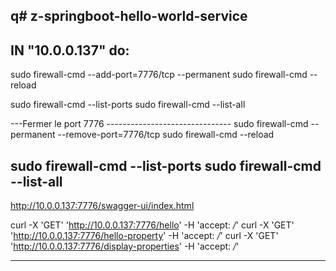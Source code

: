 q# z-springboot-hello-world-service
-----------------------------------------------------
IN "10.0.0.137" do:
-----------------------------------------------------
sudo firewall-cmd --add-port=7776/tcp --permanent
sudo firewall-cmd --reload

sudo firewall-cmd --list-ports
sudo firewall-cmd --list-all

---Fermer le port 7776 -------------------------------
sudo firewall-cmd --permanent --remove-port=7776/tcp
sudo firewall-cmd --reload

sudo firewall-cmd --list-ports
sudo firewall-cmd --list-all
-----------------------------------------------------
http://10.0.0.137:7776/swagger-ui/index.html

curl -X 'GET' 'http://10.0.0.137:7776/hello' -H 'accept: */*'
curl -X 'GET' 'http://10.0.0.137:7776/hello-property' -H 'accept: */*'
curl -X 'GET' 'http://10.0.0.137:7776/display-properties' -H 'accept: */*'

-----------------------------------------------------